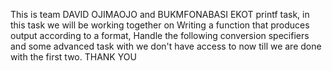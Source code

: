 This is team DAVID OJIMAOJO and  BUKMFONABASI EKOT printf task, in this task we will be working together on Writing a function that produces output according to a format, Handle the following conversion specifiers and some advanced task with we don't have access to now till we are done with the first two. THANK YOU

